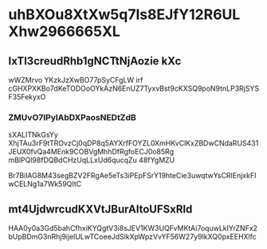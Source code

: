 # uhBXOu8XtXw5q7ls8EJfY12R6UL Xhw2966665XL

## IxTl3creudRhb1gNCTtNjAozie kXc

wWZMrvo YKzkJzXwBO77pSyCFgLW irf cGHXPXKBo7dKeTODOoOYkAzN6EnUZ7TyxvBst9cKXSQ9poN9tnLP3RjSYSF35FekyxO

### ZMUvO7IPylAbDXPaosNEDtZdB

sXALITNkGsYy XhjTAu3rF9tTROvzCj0qDP8q5AYXrfFOYZL0XmHKvClKxZBDwCNdaRUS431JEUX0fvQa4MEnk9COBVgMhhDfRgfoECJ0o85Rg mBlPQl98fDQBdCHzUqLLxUd6qucqZu 48fYgMZU



Br7BilAG8M43segBZV2FRgAe5eTs3iPEpFSrY19hteCie3uwqtwYsCRlEnjxkFIwCELNg1a7Wk59QItC

## mt4UjdwrcudKXVtJBurAltoUFSxRId

HAA0y0a3Gd5bahCfhxiKYQgtV3i8sJEV1KW3UQFvMKtAi7oquwLkIYrZNFx2bUpBDmG3nRhj9ijelULwTCoeeJdSlkXpWpzVvYF56W27y9IkXQ0pxEEHXlfc
